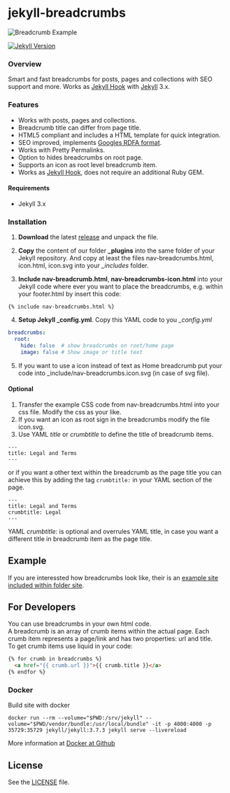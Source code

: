 # jekyll-breadcrumbs

![Breadcrumb Example](https://github.com/git-no/jekyll-breadcrumbs/blob/master/breadcrumbs-example.png)  

[![Jekyll Version](https://img.shields.io/gem/v/jekyll.svg)][ruby-gems]


### Overview
Smart and fast breadcrumbs for posts, pages and collections with SEO support and more. Works as [Jekyll Hook](https://jekyllrb.com/docs/plugins/#hooks) with [Jekyll](https://jekyllrb.com) 3.x.

### Features

- Works with posts, pages and collections.
- Breadcrumb title can differ from page title.
- HTML5 compliant and includes a HTML template for quick integration.
- SEO improved, implements [Googles RDFA format](https://developers.google.com/structured-data/breadcrumbs).
- Works with Pretty Permalinks.
- Option to hides breadcrumbs on root page.
- Supports an icon as root level breadcrumb item.
- Works as [Jekyll Hook](https://jekyllrb.com/docs/plugins/#hooks), does not require an additional Ruby GEM.

#### Requirements
* Jekyll 3.x


### Installation

1. **Download** the latest [release](https://github.com/git-no/jekyll-breadcrumbs/releases) and unpack the file.

2. **Copy** the content of our folder **_plugins** into the same folder of your Jekyll repository. And copy at least the files nav-breadcrumbs.html, icon.html, icon.svg into your *_includes* folder.

3. **Include nav-breadcrumb.html**, **nav-breadcrumbs-icon.html** into your Jekyll code where ever you want to place the breadcrumbs, e.g. within your footer.html by insert this code:
```liquid
{% include nav-breadcrumbs.html %}
```


4. **Setup Jekyll _config.yml**. Copy this YAML code to you *_config.yml*
```yaml
breadcrumbs:
  root:
    hide: false  # show breadcrumbs on root/home page
    image: false # Show image or title text
```

5. If you want to use a icon instead of text as Home breadcrumb put your code into _include/nav-breadcrumbs.icon.svg (in case of svg file).

#### Optional
1. Transfer the example CSS code from nav-breadcrumbs.html into your css file. Modify the css as your like.
2. If you want an icon as root sign in the breadcrumbs modify the file icon.svg.
3. Use YAML *title* or *crumbtitle* to define the title of breadcrumb items.

  ```
  ---
  title: Legal and Terms
  ---
  ```  
  or if you want a other text within the breadcrumb as the page title you can achieve this by adding the tag ```crumbtitle:``` in your YAML section of the page.
  ```
  ---
  title: Legal and Terms
  crumbtitle: Legal
  ---
  ```
  YAML *crumbtitle:* is optional and overrules YAML title, in case you want a different title in breadcrumb item as the page title.


## Example
If you are interessted how breadcrumbs look like, their is an [example site included within folder site](https://github.com/git-no/jekyll-breadcrumbs/tree/master/site).


## For Developers
You can use breadcrumbs in your own html code.  
A breadcrumb is an array of crumb items within the actual page. Each crumb item represents a page/link and has two properties: url and title.  
To get crumb items use liquid in your code:

```html
{% for crumb in breadcrumbs %}
  <a href="{{ crumb.url }}">{{ crumb.title }}</a>
{% endfor %}
```

### Docker
Build site with docker

```
docker run --rm --volume="$PWD:/srv/jekyll" --volume="$PWD/vendor/bundle:/usr/local/bundle" -it -p 4000:4000 -p 35729:35729 jekyll/jekyll:3.7.3 jekyll serve --livereload
```

More information at [Docker at Github](https://github.com/envygeeks/jekyll-docker/blob/master/README.md)

## License
See the [LICENSE](https://github.com/jekyll/jekyll/blob/master/LICENSE) file.


[ruby-gems]: https://rubygems.org/gems/jekyll
